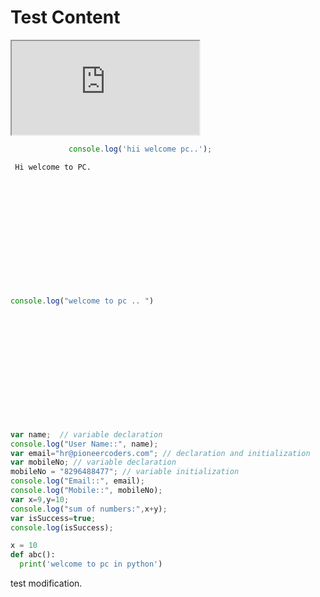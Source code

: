 # Test Content


<iframe src="https://stackblitz.com/edit/angular?embed=1"></iframe>


 ```javascript
              console.log('hii welcome pc..');
  ```

<div id="editor123" style="height: 200px; width: 500px; margin-top:10px">
       
     Hi welcome to PC.  
    
 </div>

<div id="editor345" style="height: 200px; width: 500px; margin-top:10px"> 
 
 ```javascript
 console.log("welcome to pc .. ")
 ```
 
</div>

<div id="editor968"> 

```javascript
var name;  // variable declaration
console.log("User Name::", name);
var email="hr@pioneercoders.com"; // declaration and initialization
var mobileNo; // variable declaration
mobileNo = "8296488477"; // variable initialization
console.log("Email::", email);
console.log("Mobile::", mobileNo);
var x=9,y=10;
console.log("sum of numbers:",x+y);
var isSuccess=true;
console.log(isSuccess);
```

</div>


<div id="editor099">
  
  ```python
  x = 10
  def abc():
    print('welcome to pc in python')
  ```
  
 </div>

test modification.
